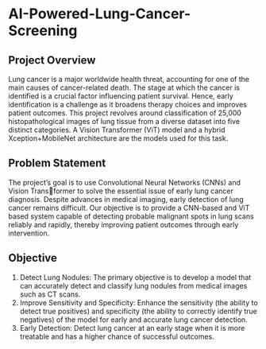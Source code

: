 # AI-Powered-Lung-Cancer-Screening

## Project Overview
Lung cancer is a major worldwide health threat, accounting for one of the main causes of cancer-related death. The stage at which the cancer is identified is a crucial factor influencing patient survival. Hence, early identification is a challenge as it broadens therapy choices and improves patient outcomes. This project revolves around classification of 25,000 histopathological images of lung tissue from a diverse dataset into five distinct categories. A Vision Transformer (ViT) model and a hybrid Xception+MobileNet architecture are the models used for this task.

## Problem Statement
The project’s goal is to use Convolutional Neural Networks (CNNs) and Vision Transformer to solve the essential issue of early lung cancer diagnosis. Despite advances in medical imaging, early detection of lung cancer remains difficult. Our objective is to provide a CNN-based and ViT based system capable of detecting probable malignant spots in lung scans reliably and rapidly, thereby improving patient outcomes through
early intervention.

## Objective
1. Detect Lung Nodules: The primary objective is to develop a model that can accurately detect and classify lung nodules from medical images such as CT scans.
2. Improve Sensitivity and Specificity: Enhance the sensitivity (the ability to detect true positives) and specificity (the ability to correctly identify true negatives) of the model for early and accurate lung cancer detection.
3. Early Detection: Detect lung cancer at an early stage when it is more treatable and has a higher chance of successful outcomes.
